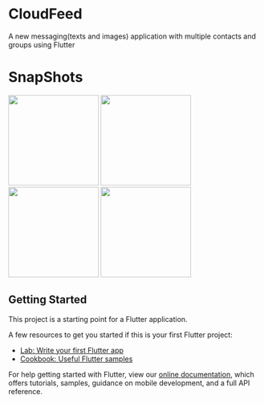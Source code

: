 # CloudFeed

A new messaging(texts and images) application with multiple contacts and groups using Flutter

# SnapShots

<img src="https://user-images.githubusercontent.com/68644104/88431147-60185b00-ce17-11ea-857e-72b3a9064d1b.jpg" width="180" /> <img src="https://user-images.githubusercontent.com/68644104/88431161-69092c80-ce17-11ea-83f9-c86dea92c6d0.jpg" width="180" />
<img src="https://user-images.githubusercontent.com/68644104/88431178-71f9fe00-ce17-11ea-9006-92c8765a3aa4.jpg" width="180" />
<img src="https://user-images.githubusercontent.com/68644104/88431188-758d8500-ce17-11ea-8532-777f33727050.jpg" width="180" />

## Getting Started

This project is a starting point for a Flutter application.

A few resources to get you started if this is your first Flutter project:

- [Lab: Write your first Flutter app](https://flutter.dev/docs/get-started/codelab)
- [Cookbook: Useful Flutter samples](https://flutter.dev/docs/cookbook)

For help getting started with Flutter, view our
[online documentation](https://flutter.dev/docs), which offers tutorials,
samples, guidance on mobile development, and a full API reference.
